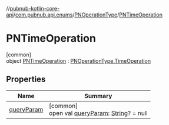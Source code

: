 //[pubnub-kotlin-core-api](../../../../index.md)/[com.pubnub.api.enums](../../index.md)/[PNOperationType](../index.md)/[PNTimeOperation](index.md)

# PNTimeOperation

[common]\
object [PNTimeOperation](index.md) : [PNOperationType.TimeOperation](../-time-operation/index.md)

## Properties

| Name | Summary |
|---|---|
| [queryParam](../query-param.md) | [common]<br>open val [queryParam](../query-param.md): [String](https://kotlinlang.org/api/latest/jvm/stdlib/kotlin/-string/index.html)? = null |

